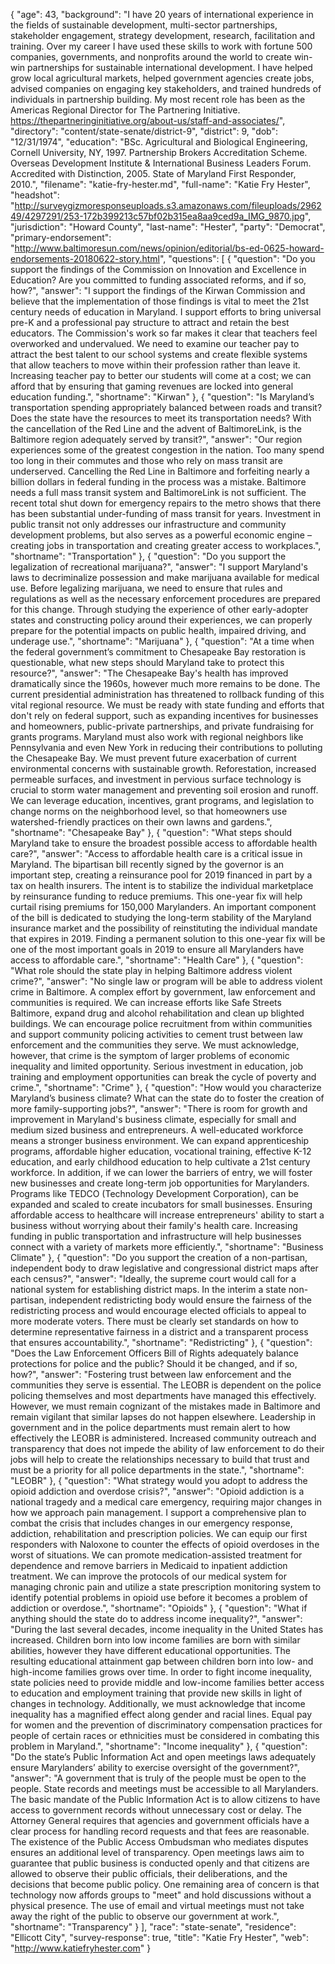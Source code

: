 {
  "age": 43,
  "background": "I have 20 years of international experience in the fields of sustainable development, multi-sector partnerships, stakeholder engagement, strategy development, research, facilitation and training. Over my career I have used these skills to work with fortune 500 companies, governments, and nonprofits around the world to create win-win partnerships for sustainable international development. I have helped grow local agricultural markets, helped government agencies create jobs, advised companies on engaging key stakeholders, and trained hundreds of individuals in partnership building. My most recent role has been as the Americas Regional Director for The Partnering Initiative. https://thepartneringinitiative.org/about-us/staff-and-associates/",
  "directory": "content/state-senate/district-9",
  "district": 9,
  "dob": "12/31/1974",
  "education": "BSc. Agricultural and Biological Engineering, Cornell University, NY, 1997. Partnership Brokers Accreditation Scheme. Overseas Development Institute & International Business Leaders Forum. Accredited with Distinction, 2005. State of Maryland First Responder, 2010.",
  "filename": "katie-fry-hester.md",
  "full-name": "Katie Fry Hester",
  "headshot": "http://surveygizmoresponseuploads.s3.amazonaws.com/fileuploads/296249/4297291/253-172b399213c57bf02b315ea8aa9ced9a_IMG_9870.jpg",
  "jurisdiction": "Howard County",
  "last-name": "Hester",
  "party": "Democrat",
  "primary-endorsement": "http://www.baltimoresun.com/news/opinion/editorial/bs-ed-0625-howard-endorsements-20180622-story.html",
  "questions": [
    {
      "question": "Do you support the findings of the Commission on Innovation and Excellence in Education? Are you committed to funding associated reforms, and if so, how?",
      "answer": "I support the findings of the Kirwan Commission and believe that the implementation of those findings is vital to meet the 21st century needs of education in Maryland. I support efforts to bring universal pre-K and a professional pay structure to attract and retain the best educators. The Commission's work so far makes it clear that teachers feel overworked and undervalued. We need to examine our teacher pay to attract the best talent to our school systems and create flexible systems that allow teachers to move within their profession rather than leave it. Increasing teacher pay to better our students will come at a cost; we can afford that by ensuring that gaming revenues are locked into general education funding.",
      "shortname": "Kirwan"
    },
    {
      "question": "Is Maryland’s transportation spending appropriately balanced between roads and transit? Does the state have the resources to meet its transportation needs? With the cancellation of the Red Line and the advent of BaltimoreLink, is the Baltimore region adequately served by transit?",
      "answer": "Our region experiences some of the greatest congestion in the nation. Too many spend too long in their commutes and those who rely on mass transit are underserved. Cancelling the Red Line in Baltimore and forfeiting nearly a billion dollars in federal funding in the process was a mistake. Baltimore needs a full mass transit system and BaltimoreLink is not sufficient. The recent total shut down for emergency repairs to the metro shows that there has been substantial under-funding of mass transit for years. Investment in public transit not only addresses our infrastructure and community development problems, but also serves as a powerful economic engine – creating jobs in transportation and creating greater access to workplaces.",
      "shortname": "Transportation"
    },
    {
      "question": "Do you support the legalization of recreational marijuana?",
      "answer": "I support Maryland's laws to decriminalize possession and make marijuana available for medical use. Before legalizing marijuana, we need to ensure that rules and regulations as well as the necessary enforcement procedures are prepared for this change. Through studying the experience of other early-adopter states and constructing policy around their experiences, we can properly prepare for the potential impacts on public health, impaired driving, and underage use.",
      "shortname": "Marijuana"
    },
    {
      "question": "At a time when the federal government’s commitment to Chesapeake Bay restoration is questionable, what new steps should Maryland take to protect this resource?",
      "answer": "The Chesapeake Bay's health has improved dramatically since the 1960s, however much more remains to be done. The current presidential administration has threatened to rollback funding of this vital regional resource. We must be ready with state funding and efforts that don't rely on federal support, such as expanding incentives for businesses and homeowners, public-private partnerships, and private fundraising for grants programs. Maryland must also work with regional neighbors like Pennsylvania and even New York in reducing their contributions to polluting the Chesapeake Bay. We must prevent future exacerbation of current environmental concerns with sustainable growth. Reforestation, increased permeable surfaces, and investment in pervious surface technology is crucial to storm water management and preventing soil erosion and runoff. We can leverage education, incentives, grant programs, and legislation to change norms on the neighborhood level, so that homeowners use watershed-friendly practices on their own lawns and gardens.",
      "shortname": "Chesapeake Bay"
    },
    {
      "question": "What steps should Maryland take to ensure the broadest possible access to affordable health care?",
      "answer": "Access to affordable health care is a critical issue in Maryland. The bipartisan bill recently signed by the governor is an important step, creating a reinsurance pool for 2019 financed in part by a tax on health insurers. The intent is to stabilize the individual marketplace by reinsurance funding to reduce premiums. This one-year fix will help curtail rising premiums for 150,000 Marylanders. An important component of the bill is dedicated to studying the long-term stability of the Maryland insurance market and the possibility of reinstituting the individual mandate that expires in 2019. Finding a permanent solution to this one-year fix will be one of the most important goals in 2019 to ensure all Marylanders have access to affordable care.",
      "shortname": "Health Care"
    },
    {
      "question": "What role should the state play in helping Baltimore address violent crime?",
      "answer": "No single law or program will be able to address violent crime in Baltimore. A complex effort by government, law enforcement and communities is required. We can increase efforts like Safe Streets Baltimore, expand drug and alcohol rehabilitation and clean up blighted buildings. We can encourage police recruitment from within communities and support community policing activities to cement trust between law enforcement and the communities they serve. We must acknowledge, however, that crime is the symptom of larger problems of economic inequality and limited opportunity. Serious investment in education, job training and employment opportunities can break the cycle of poverty and crime.",
      "shortname": "Crime"
    },
    {
      "question": "How would you characterize Maryland’s business climate? What can the state do to foster the creation of more family-supporting jobs?",
      "answer": "There is room for growth and improvement in Maryland's business climate, especially for small and medium sized business and entrepreneurs. A well-educated workforce means a stronger business environment. We can expand apprenticeship programs, affordable higher education, vocational training, effective K-12 education, and early childhood education to help cultivate a 21st century workforce. In addition, if we can lower the barriers of entry, we will foster new businesses and create long-term job opportunities for Marylanders. Programs like TEDCO (Technology Development Corporation), can be expanded and scaled to create incubators for small businesses. Ensuring affordable access to healthcare will increase entrepreneurs' ability to start a business without worrying about their family's health care. Increasing funding in public transportation and infrastructure will help businesses connect with a variety of markets more efficiently.",
      "shortname": "Business Climate"
    },
    {
      "question": "Do you support the creation of a non-partisan, independent body to draw legislative and congressional district maps after each census?",
      "answer": "Ideally, the supreme court would call for a national system for establishing district maps. In the interim a state non-partisan, independent redistricting body would ensure the fairness of the redistricting process and would encourage elected officials to appeal to more moderate voters. There must be clearly set standards on how to determine representative fairness in a district and a transparent process that ensures accountability.",
      "shortname": "Redistricting"
    },
    {
      "question": "Does the Law Enforcement Officers Bill of Rights adequately balance protections for police and the public? Should it be changed, and if so, how?",
      "answer": "Fostering trust between law enforcement and the communities they serve is essential. The LEOBR is dependent on the police policing themselves and most departments have managed this effectively. However, we must remain cognizant of the mistakes made in Baltimore and remain vigilant that similar lapses do not happen elsewhere. Leadership in government and in the police departments must remain alert to how effectively the LEOBR is administered. Increased community outreach and transparency that does not impede the ability of law enforcement to do their jobs will help to create the relationships necessary to build that trust and must be a priority for all police departments in the state.",
      "shortname": "LEOBR"
    },
    {
      "question": "What strategy would you adopt to address the opioid addiction and overdose crisis?",
      "answer": "Opioid addiction is a national tragedy and a medical care emergency, requiring major changes in how we approach pain management. I support a comprehensive plan to combat the crisis that includes changes in our emergency response, addiction, rehabilitation and prescription policies. We can equip our first responders with Naloxone to counter the effects of opioid overdoses in the worst of situations. We can promote medication-assisted treatment for dependence and remove barriers in Medicaid to inpatient addiction treatment. We can improve the protocols of our medical system for managing chronic pain and utilize a state prescription monitoring system to identify potential problems in opioid use before it becomes a problem of addiction or overdose.",
      "shortname": "Opioids"
    },
    {
      "question": "What if anything should the state do to address income inequality?",
      "answer": "During the last several decades, income inequality in the United States has increased. Children born into low income families are born with similar abilities, however they have different educational opportunities. The resulting educational attainment gap between children born into low- and high-income families grows over time. In order to fight income inequality, state policies need to provide middle and low-income families better access to education and employment training that provide new skills in light of changes in technology. Additionally, we must acknowledge that income inequality has a magnified effect along gender and racial lines. Equal pay for women and the prevention of discriminatory compensation practices for people of certain races or ethnicities must be considered in combating this problem in Maryland.",
      "shortname": "Income inequality"
    },
    {
      "question": "Do the state’s Public Information Act and open meetings laws adequately ensure Marylanders’ ability to exercise oversight of the government?",
      "answer": "A government that is truly of the people must be open to the people. State records and meetings must be accessible to all Marylanders. The basic mandate of the Public Information Act is to allow citizens to have access to government records without unnecessary cost or delay. The Attorney General requires that agencies and government officials have a clear process for handling record requests and that fees are reasonable. The existence of the Public Access Ombudsman who mediates disputes ensures an additional level of transparency. Open meetings laws aim to guarantee that public business is conducted openly and that citizens are allowed to observe their public officials, their deliberations, and the decisions that become public policy. One remaining area of concern is that technology now affords groups to \"meet\" and hold discussions without a physical presence. The use of email and virtual meetings must not take away the right of the public to observe our government at work.",
      "shortname": "Transparency"
    }
  ],
  "race": "state-senate",
  "residence": "Ellicott City",
  "survey-response": true,
  "title": "Katie Fry Hester",
  "web": "http://www.katiefryhester.com"
}

